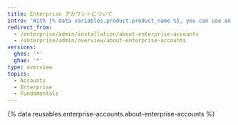 ```yaml
---
title: Enterprise アカウントについて
intro: 'With {% data variables.product.product_name %}, you can use an enterprise account to give administrators a single point of visibility and management.'
redirect_from:
  - /enterprise/admin/installation/about-enterprise-accounts
  - /enterprise/admin/overview/about-enterprise-accounts
versions:
  ghes: '*'
  ghae: '*'
type: overview
topics:
  - Accounts
  - Enterprise
  - Fundamentals
---
```


{% data reusables.enterprise-accounts.about-enterprise-accounts %}
